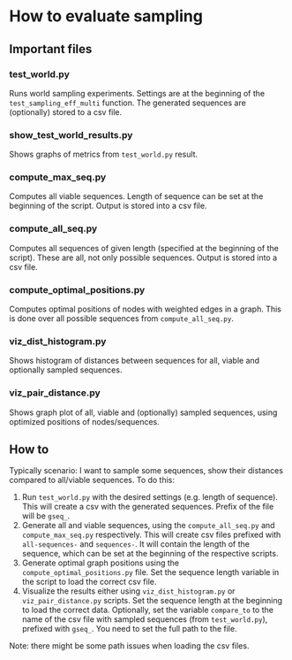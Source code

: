 # How to evaluate sampling

## Important files  

### test_world.py  

Runs world sampling experiments. Settings are at the beginning of the `test_sampling_eff_multi` function.
The generated sequences are (optionally) stored to a csv file.

### show_test_world_results.py  

Shows graphs of metrics from `test_world.py` result.

### compute_max_seq.py  

Computes all viable sequences. Length of sequence can be set at the beginning of the script. Output is stored into a csv file.

### compute_all_seq.py  

Computes all sequences of given length (specified at the beginning of the script). These are all, not only possible sequences. Output is stored into a csv file.

### compute_optimal_positions.py  

Computes optimal positions of nodes with weighted edges in a graph. This is done over all possible sequences from `compute_all_seq.py`.

### viz_dist_histogram.py  

Shows histogram of distances between sequences for all, viable and optionally sampled sequences.

### viz_pair_distance.py  

Shows graph plot of all, viable and (optionally) sampled sequences, using optimized positions of nodes/sequences.

## How to  

Typically scenario: I want to sample some sequences, show their distances compared to all/viable sequences. To do this:

1) Run `test_world.py` with the desired settings (e.g. length of sequence). This will create a csv with the generated sequences. Prefix of the file will be `gseq_`.  
2) Generate all and viable sequences, using the `compute_all_seq.py` and `compute_max_seq.py` respectively. This will create csv files prefixed with `all-sequences-` and `sequences-`. It will contain the length of the sequence, which can be set at the beginning of the respective scripts.  
3) Generate optimal graph positions using the `compute_optimal_positions.py` file. Set the sequence length variable in the script to load the correct csv file.  
4) Visualize the results either using `viz_dist_histogram.py` or `viz_pair_distance.py` scripts. Set the sequence length at the beginning to load the correct data. Optionally, set the variable `compare_to` to the name of the csv file with sampled sequences (from `test_world.py`), prefixed with `gseq_`. You need to set the full path to the file.  

Note: there might be some path issues when loading the csv files.
